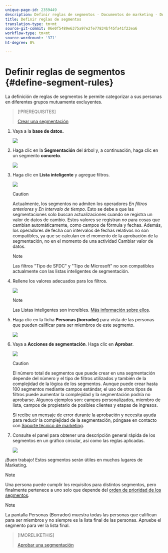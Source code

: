 ```yaml
---
unique-page-id: 2359449
description: Definir reglas de segmentos - Documentos de marketing - Documentación del producto
title: Definir reglas de segmentos
translation-type: tm+mt
source-git-commit: 06e0f5489e6375a97e2fe77834bf45fa41f23ea6
workflow-type: tm+mt
source-wordcount: '371'
ht-degree: 0%

---
```



# Definir reglas de segmentos {#define-segment-rules}

La definición de reglas de segmentos le permite categorizar a sus personas en diferentes grupos mutuamente excluyentes.

>[!PREREQUISITES]
>
>[Crear una segmentación](/help/marketo/product-docs/personalization/segmentation-and-snippets/segmentation/create-a-segmentation.md)

1. Vaya a la **base de datos.**

   ![](assets/image2017-3-28-14-3a7-3a42.png)

1. Haga clic en la **Segmentación** del árbol y, a continuación, haga clic en un segmento **concreto**.

   ![](assets/image2017-3-28-14-3a11-3a15.png)

1. Haga clic en **Lista inteligente** y agregue filtros.

   ![](assets/image2017-3-28-14-3a18-3a19.png)

   >[!CAUTION]
   >
   >Actualmente, los segmentos no admiten los operadores _En filtros anteriores_ y _En intervalo de tiempo_. Esto se debe a que las segmentaciones solo buscan actualizaciones cuando se registra un valor de datos de cambio. Estos valores se registran _no_ para cosas que cambian automáticamente, como campos de fórmula y fechas. Además, los operadores de fecha con intervalos de fechas relativos no son compatibles, ya que se calculan en el momento de la aprobación de la segmentación, no en el momento de una actividad Cambiar valor de datos.

   >[!NOTE]
   >
   >Las filtros &quot;Tipo de SFDC&quot; y &quot;Tipo de Microsoft&quot; no son compatibles actualmente con las listas inteligentes de segmentación.

1. Rellene los valores adecuados para los filtros.

   ![](assets/image2017-3-28-14-3a18-3a33.png)

   >[!NOTE]
   >
   >Las Listas inteligentes son increíbles. [Más información sobre ellos](/help/marketo/product-docs/core-marketo-concepts/smart-lists-and-static-lists/understanding-smart-lists.md).

1. Haga clic en la ficha **Personas (borrador)** para vista de las personas que pueden calificar para ser miembros de este segmento.

   ![](assets/image2017-3-28-14-3a20-3a15.png)

1. Vaya a **Acciones de segmentación**. Haga clic en **Aprobar**.

   ![](assets/image2014-9-15-11-3a36-3a7.png)

   >[!CAUTION]
   >
   >El número total de segmentos que puede crear en una segmentación depende del número y el tipo de filtros utilizados y también de la complejidad de la lógica de los segmentos. Aunque puede crear hasta 100 segmentos mediante campos estándar, el uso de otros tipos de filtros puede aumentar la complejidad y la segmentación podría no aprobarse. Algunos ejemplos son: campos personalizados, miembro de lista, campos de propietario de posibles clientes y etapas de ingresos.
   >
   >Si recibe un mensaje de error durante la aprobación y necesita ayuda para reducir la complejidad de la segmentación, póngase en contacto con [Soporte técnico de marketing](https://nation.marketo.com/t5/Support/ct-p/Support).

1. Consulte el panel para obtener una descripción general rápida de los segmentos en un gráfico circular, así como las reglas aplicadas.

   ![](assets/image2014-9-15-11-3a36-3a19.png)

¡Buen trabajo! Estos segmentos serán útiles en muchos lugares de Marketing.

>[!NOTE]
>
>Una persona puede cumplir los requisitos para distintos segmentos, pero finalmente pertenece a uno solo que depende del [orden de prioridad de los segmentos](/help/marketo/product-docs/personalization/segmentation-and-snippets/segmentation/segmentation-order-priority.md).

>[!NOTE]
>
>La pantalla Personas (Borrador) muestra todas las personas que califican para ser miembros y no siempre es la lista final de las personas. Apruebe el segmento para ver la lista final.

>[!MORELIKETHIS]
>
>[Aprobar una segmentación](/help/marketo/product-docs/personalization/segmentation-and-snippets/segmentation/approve-a-segmentation.md)
